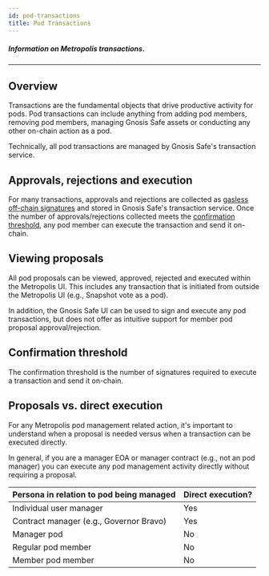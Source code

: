 ```yaml
---
id: pod-transactions
title: Pod Transactions
---
```

##### Information on Metropolis transactions.
---

## Overview

Transactions are the fundamental objects that drive productive activity for pods. Pod transactions can include anything from adding pod members, removing pod members, managing Gnosis Safe assets or conducting any other on-chain action as a pod.

Technically, all pod transactions are managed by Gnosis Safe's transaction service.

## Approvals, rejections and execution
For many transactions, approvals and rejections are collected as [gasless off-chain signatures](https://help.gnosis-safe.io/en/articles/3940875-gas-less-signatures) and stored in Gnosis Safe's transaction service. Once the number of approvals/rejections collected meets the [confirmation threshold](#confirmation-threshold), any pod member can execute the transaction and send it on-chain.

## Viewing proposals
All pod proposals can be viewed, approved, rejected and executed within the Metropolis UI. This includes any transaction that is initiated from outside the Metropolis UI (e.g., Snapshot vote as a pod).

In addition, the Gnosis Safe UI can be used to sign and execute any pod transactions, but does not offer as intuitive support for member pod proposal approval/rejection. 

## Confirmation threshold
The confirmation threshold is the number of signatures required to execute a transaction and send it on-chain. 

## Proposals vs. direct execution

For any Metropolis pod management related action, it's important to understand when a proposal is needed versus when a transaction can be executed directly.

In general, if you are a manager EOA or manager contract (e.g., not an pod manager) you can execute any pod management activity directly without requiring a proposal.

| Persona in relation to pod being managed      | Direct execution? | 
|-----------------------------------------------|-------------------|
| Individual user manager                         |     Yes           |
| Contract manager (e.g., Governor Bravo)         |     Yes           |
| Manager pod                                     |     No            |
| Regular pod member                            |     No            |
| Member pod member                                 |     No            |